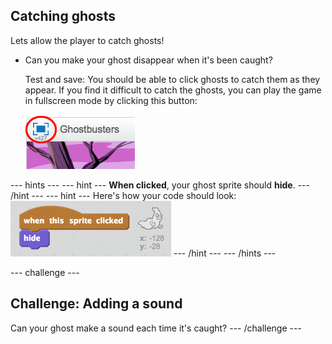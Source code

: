 ## Catching ghosts

Lets allow the player to catch ghosts!

+ Can you make your ghost disappear when it's been caught?

	Test and save: You should be able to click ghosts to catch them as they appear. If you find it difficult to catch the ghosts, you can play the game in fullscreen mode by clicking this button:

	![screenshot](images/ghost-fullscreen.png)

--- hints ---
--- hint ---
__When clicked__, your ghost sprite should __hide__.
--- /hint ---
--- hint ---
Here's how your code should look:
![screenshot](images/ghost-catch-code.png)
--- /hint ---
--- /hints ---

--- challenge ---
## Challenge: Adding a sound
Can your ghost make a sound each time it's caught?
--- /challenge ---
